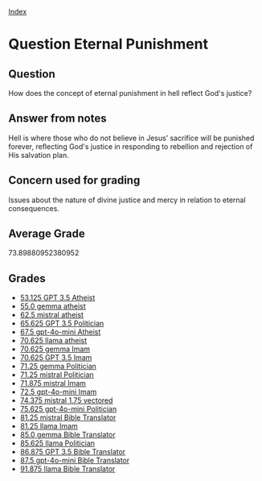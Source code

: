 
[Index](../../index.md)
# Question Eternal Punishment
## Question
How does the concept of eternal punishment in hell reflect God's justice?

## Answer from notes
Hell is where those who do not believe in Jesus’ sacrifice will be punished forever, reflecting God's justice in responding to rebellion and rejection of His salvation plan.

## Concern used for grading
Issues about the nature of divine justice and mercy in relation to eternal consequences.

## Average Grade
73.89880952380952

## Grades
 * [53.125 GPT 3.5 Atheist](../answers/GPT_3.5_Atheist/Eternal_Punishment.md)
 * [55.0 gemma atheist](../answers/gemma_atheist/Eternal_Punishment.md)
 * [62.5 mistral atheist](../answers/mistral_atheist/Eternal_Punishment.md)
 * [65.625 GPT 3.5 Politician](../answers/GPT_3.5_Politician/Eternal_Punishment.md)
 * [67.5 gpt-4o-mini Atheist](../answers/gpt-4o-mini_Atheist/Eternal_Punishment.md)
 * [70.625 llama atheist](../answers/llama_atheist/Eternal_Punishment.md)
 * [70.625 gemma Imam](../answers/gemma_Imam/Eternal_Punishment.md)
 * [70.625 GPT 3.5 Imam](../answers/GPT_3.5_Imam/Eternal_Punishment.md)
 * [71.25 gemma Politician](../answers/gemma_Politician/Eternal_Punishment.md)
 * [71.25 mistral Politician](../answers/mistral_Politician/Eternal_Punishment.md)
 * [71.875 mistral Imam](../answers/mistral_Imam/Eternal_Punishment.md)
 * [72.5 gpt-4o-mini Imam](../answers/gpt-4o-mini_Imam/Eternal_Punishment.md)
 * [74.375 mistral 1.75 vectored](../answers/mistral_1.75_vectored/Eternal_Punishment.md)
 * [75.625 gpt-4o-mini Politician](../answers/gpt-4o-mini_Politician/Eternal_Punishment.md)
 * [81.25 mistral Bible Translator](../answers/mistral_Bible_Translator/Eternal_Punishment.md)
 * [81.25 llama Imam](../answers/llama_Imam/Eternal_Punishment.md)
 * [85.0 gemma Bible Translator](../answers/gemma_Bible_Translator/Eternal_Punishment.md)
 * [85.625 llama Politician](../answers/llama_Politician/Eternal_Punishment.md)
 * [86.875 GPT 3.5 Bible Translator](../answers/GPT_3.5_Bible_Translator/Eternal_Punishment.md)
 * [87.5 gpt-4o-mini Bible Translator](../answers/gpt-4o-mini_Bible_Translator/Eternal_Punishment.md)
 * [91.875 llama Bible Translator](../answers/llama_Bible_Translator/Eternal_Punishment.md)

